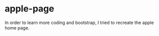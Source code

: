 # apple-page

In order to learn more coding and bootstrap, I tried to recreate the apple home page.
